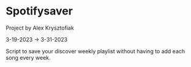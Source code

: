 # Spotifysaver
Project by Alex Krysztofiak

3-19-2023 -> 3-31-2023

Script to save your discover weekly playlist without having to add each song every week.


